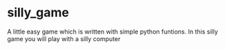 # silly_game
A little easy game which is written with simple python funtions.
In this silly game you will play with a silly computer

